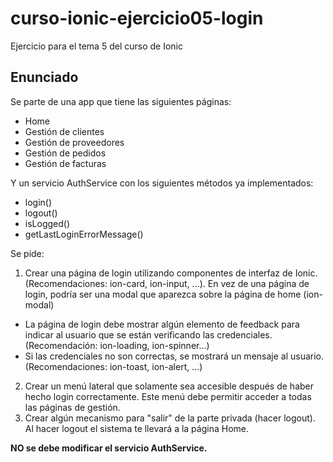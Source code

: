 # curso-ionic-ejercicio05-login
Ejercicio para el tema 5 del curso de Ionic

## Enunciado

Se parte de una app que tiene las siguientes páginas:

- Home
- Gestión de clientes
- Gestión de proveedores
- Gestión de pedidos
- Gestión de facturas

Y un servicio AuthService con los siguientes métodos ya implementados:

- login()
- logout()
- isLogged()
- getLastLoginErrorMessage()

Se pide: 

1) Crear una página de login utilizando componentes de interfaz de Ionic. (Recomendaciones: ion-card, ion-input, ...). En vez de una página de login, podría ser una modal que aparezca sobre la página de home (ion-modal)
  - La página de login debe mostrar algún elemento de feedback para indicar al usuario que se están verificando las credenciales. (Recomendación: ion-loading, ion-spinner...)
  - Si las credenciales no son correctas, se mostrará un mensaje al usuario. (Recomendaciones: ion-toast, ion-alert, ...)
2) Crear un menú lateral que solamente sea accesible después de haber hecho login correctamente. Este menú debe permitir acceder a todas las páginas de gestión.
3) Crear algún mecanismo para "salir" de la parte privada (hacer logout). Al hacer logout el sistema te llevará a la página Home.

**NO se debe modificar el servicio AuthService.**

